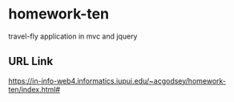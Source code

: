 # homework-ten

travel-fly application in mvc and jquery

## URL Link

https://in-info-web4.informatics.iupui.edu/~acgodsey/homework-ten/index.html#
